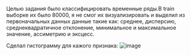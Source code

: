 Целью задания было классифицировать временные ряды.В train выборке их было 80000, я не смог их визуализировать и выделил из первоначальных данных данные такие как: среднее, дисперсию, среднеквадратичное отклонение, минимальное и максимальное значение, ассиметрию и эксцесс.<br />

Сделал гистограмму для кажого признака:
![image](https://github.com/user-attachments/assets/e72e03df-4848-4c25-8a85-e2b84b5c5fe2)
